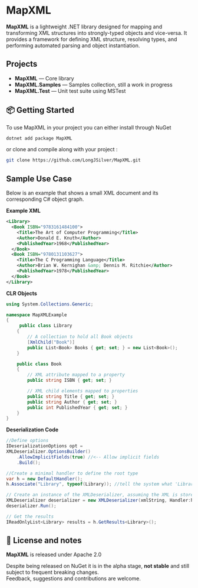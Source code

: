 # MapXML

**MapXML** is a lightweight .NET library designed for mapping and transforming XML structures into strongly-typed objects and vice-versa. It provides a framework for defining XML structure, resolving types, and performing automated parsing and object instantiation.

## Projects

- **MapXML** — Core library
- **MapXML.Samples** — Samples collection, still a work in progress
- **MapXML.Test** — Unit test suite using MSTest

## 📦 Getting Started

To use MapXML in your project you can either install through NuGet

```sh
dotnet add package MapXML
```

or clone and compile along with your project :

```bash
git clone https://github.com/LongJSilver/MapXML.git
```

## Sample Use Case

Below is an example that shows a small XML document and its corresponding C# object graph.

**Example XML**
```xml
<Library>
  <Book ISBN="9783161484100">
    <Title>The Art of Computer Programming</Title>
    <Author>Donald E. Knuth</Author>
    <PublishedYear>1968</PublishedYear>
  </Book>
  <Book ISBN="9780131103627">
    <Title>The C Programming Language</Title>
    <Author>Brian W. Kernighan &amp; Dennis M. Ritchie</Author>
    <PublishedYear>1978</PublishedYear>
  </Book>
</Library>
```

**CLR Objects**
``` csharp
using System.Collections.Generic;

namespace MapXMLExample
{
     public class Library
    {
        // A collection to hold all Book objects
        [XmlChild("Book")]
        public List<Book> Books { get; set; } = new List<Book>();
    }

    public class Book
    {
        // XML attribute mapped to a property
        public string ISBN { get; set; }

        // XML child elements mapped to properties
        public string Title { get; set; }
        public string Author { get; set; }
        public int PublishedYear { get; set; }
    }
}
```

**Deserialization Code**

``` csharp           
//Define options
IDeserializationOptions opt = 
XMLDeserializer.OptionsBuilder()
    .AllowImplicitFields(true) //<-- Allow implicit fields
    .Build();

//Create a minimal handler to define the root type
var h = new DefaultHandler();
h.Associate("Library", typeof(Library)); //tell the system what 'Library' nodes should map to

// Create an instance of the XMLDeserializer, assuming the XML is stored in the 'xmlString' variable
XMLDeserializer deserializer = new XMLDeserializer(xmlString, Handler:h, Options:opt);
deserializer.Run();

// Get the results
IReadOnlyList<Library> results = h.GetResults<Library>();

```

## 📜 License and notes

**MapXML** is released under Apache 2.0

Despite being released on NuGet it is in the alpha stage, **not stable** and still subject to frequent breaking changes.  
Feedback, suggestions and contributions are welcome.
